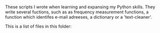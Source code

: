 These scripts I wrote when learning and expansing my Python skills. They write several fuctions, such as as frequency measurement functions, a function which identifes e-mail adreeses, a dictionary or a 'text-cleaner'.

This is a list of files in this folder:
